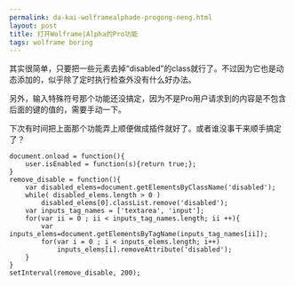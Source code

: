 ```yaml
---
permalink: da-kai-wolframealphade-progong-neng.html
layout: post
title: 打开Wolframe|Alpha的Pro功能
tags: wolframe boring
---
```


其实很简单，只要把一些元素去掉“disabled”的class就行了。不过因为它也是动态添加的，似乎除了定时执行检查外没有什么好办法。

另外，输入特殊符号那个功能还没搞定，因为不是Pro用户请求到的内容是不包含后面的键的值的，需要手动一下。

下次有时间把上面那个功能弄上顺便做成插件就好了。或者谁没事干来顺手搞定了？

```
document.onload = function(){
    user.isEnabled = function(s){return true;};
}
remove_disable = function(){
    var disabled_elems=document.getElementsByClassName('disabled');
    while( disabled_elems.length > 0 ) 
        disabled_elems[0].classList.remove('disabled');
    var inputs_tag_names = ['textarea', 'input'];
    for(var ii = 0 ; ii < inputs_tag_names.length; ii ++){
        var inputs_elems=document.getElementsByTagName(inputs_tag_names[ii]);
        for(var i = 0 ; i < inputs_elems.length; i++)
            inputs_elems[i].removeAttribute('disabled');
    }
}
setInterval(remove_disable, 200);


```
